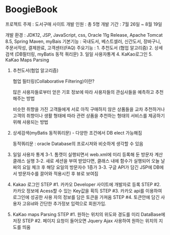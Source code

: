 # BoogieBook

프로젝트 주제 : 도서구매 사이트
개발 인원 : 총 5명
개발 기간 : 7월 26일 ~ 8월 19일

개발 환경 : JDK12, JSP, JavaScript, css, Oracle 11g Release, Apache Tomcat 8.5, Spring Maven, myBais
기본기능 : 국내도서, 베스트셀러, 신간도서, 장바구니, 주문서작성, 결제완료, 고객센터(FAQ)
주요기능 : 1. 추천도서 (협업 알고리즘)
           2. 상세검색 (DB필터링, myBatis 동적 쿼리문)
           3. 일일 사용자통계
           4. KaKao로그인
           5. KaKao Maps Parsing
           
1. 추천도서(협업 알고리즘)

    협업 필터링(Collaborative Filtering)이란?

    많은 사용자들로부터 얻은 기호 정보에 따라 사용자들의 관심사들을 예측하고 추천해주는 방법

    비슷한 취향을 가진 고객들에게 서로 아직 구매하지 않은 상품들을 교차 추천하거나 고객의 
    취향이나 생활 형태에 따라 관련 상품을 추천하는 형태의 서비스를 제공하기 위해 사용되는 방법

2. 상세검색(myBatis 동적쿼리문) - 다양한 조건에서 DB elect 가능해짐

    동적쿼리문 : oracle Database의 프로시져와 비슷하게 생각할 수 있음
    
3. 일일 사용자 통계
    3-1. 톰캣이 실행되면서 web.xml에 미리 등록해 둔 방문자 계산 클래스 실행
    3-2. 새로 세션을 부여 받았다면, 클래스 내에 함수가 실행되어 오늘 날짜의 요일 체크 후 해당 요일의 방문자수 1증가 
    3-3. 구글 API가 담긴 JSP에 DB에서 방문자수를 끌어와 적용시킨 후 뷰로 보여짐

4. Kakao 로그인
     STEP #1.
	      카카오 Developer 사이트에 개발자로 등록
     STEP #2. 
	      카카오 정보에 Acess할 수 있는 Key값을 획득
     STEP #3.
	      카카오 api를 이용하여 로그인에 성공한 사용	자의 정보를 담은 토큰을 가져옴
     STEP #4. 
        토큰안에 담긴 사용자 고유id와 간단한 추가정보 입력으로 회원가입.
 
5. KaKao maps Parsing
      STEP #1.
        원하는 위치의 위도와 경도를 미리 DataBase에 저장
      STEP #2.
         페이지 요청이 들어오면 Jquery Ajax 사용하여 원하는 위치의 지도를 띄움
         
         

	

